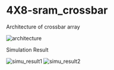 # 4X8-sram_crossbar

Architecture of crossbar array

![architecture](https://user-images.githubusercontent.com/96823533/163798668-0ad97638-d1e4-406f-b249-205df96cb154.jpg)




Simulation Result

![simu_result1](https://user-images.githubusercontent.com/96823533/163788749-4ae8abeb-9c53-46c6-9a49-03f8052b267c.JPG)
![simu_result2](https://user-images.githubusercontent.com/96823533/163788900-e7cf862e-c121-441f-b687-be12fd182a35.JPG)



